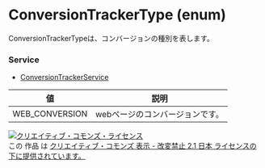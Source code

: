 # ConversionTrackerType (enum)
ConversionTrackerTypeは、コンバージョンの種別を表します。
### Service
+ [ConversionTrackerService](../services/ConversionTrackerService.md)

| 値 | 説明 | 
|---|---|
| WEB_CONVERSION| webページのコンバージョンです。 |
<a rel="license" href="http://creativecommons.org/licenses/by-nd/2.1/jp/"><img alt="クリエイティブ・コモンズ・ライセンス" style="border-width:0" src="https://i.creativecommons.org/l/by-nd/2.1/jp/88x31.png" /></a><br />この 作品 は <a rel="license" href="http://creativecommons.org/licenses/by-nd/2.1/jp/">クリエイティブ・コモンズ 表示 - 改変禁止 2.1 日本 ライセンスの下に提供されています。</a>
